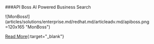 ###API Boss
AI Powered Business Search

![MonBoss!] (articles/solutions/enterprise.md/redhat.md/articleadv.md/apiboss.png =120x165 "MonBoss")

[Read More]({{#makeLink}}./landing.html?product_path=./products/apiboss.md&menu_path=.menus/en{{/makeLink}}){:target="_blank"}